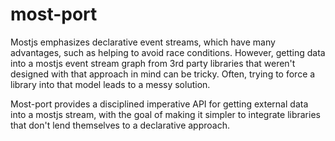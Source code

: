 # most-port

Mostjs emphasizes declarative event streams, which have many advantages, such as helping to avoid race conditions.  However, getting data into a mostjs event stream graph from 3rd party libraries that weren't designed with that approach in mind can be tricky.  Often, trying to force a library into that model leads to a messy solution.

Most-port provides a disciplined imperative API for getting external data into a mostjs stream, with the goal of making it simpler to integrate libraries that don't lend themselves to a declarative approach.
